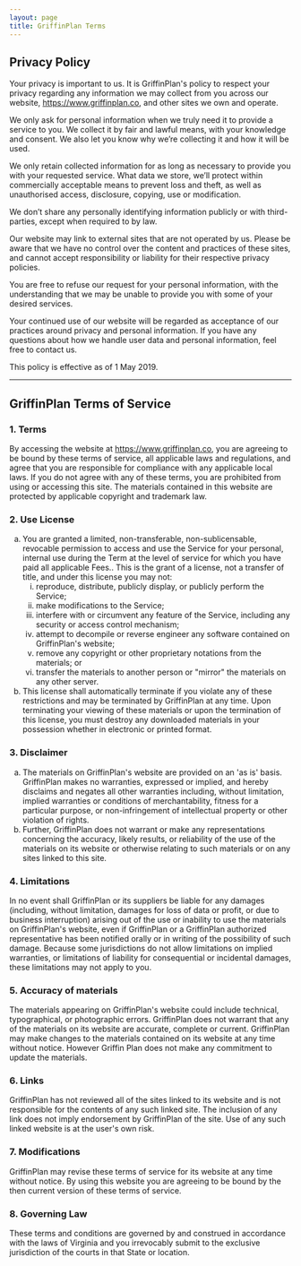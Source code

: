 ```yaml
---
layout: page
title: GriffinPlan Terms
---
```


<h2>Privacy Policy</h2>
<p>Your privacy is important to us. It is GriffinPlan's policy to respect your privacy regarding any information we may collect from you across our website, <a href="https://www.griffinplan.co">https://www.griffinplan.co</a>, and other sites we own and operate.</p>
<p>We only ask for personal information when we truly need it to provide a service to you. We collect it by fair and lawful means, with your knowledge and consent. We also let you know why we’re collecting it and how it will be used.</p>
<p>We only retain collected information for as long as necessary to provide you with your requested service. What data we store, we’ll protect within commercially acceptable means to prevent loss and theft, as well as unauthorised access, disclosure, copying, use or modification.</p>
<p>We don’t share any personally identifying information publicly or with third-parties, except when required to by law.</p>
<p>Our website may link to external sites that are not operated by us. Please be aware that we have no control over the content and practices of these sites, and cannot accept responsibility or liability for their respective privacy policies.</p>
<p>You are free to refuse our request for your personal information, with the understanding that we may be unable to provide you with some of your desired services.</p>
<p>Your continued use of our website will be regarded as acceptance of our practices around privacy and personal information. If you have any questions about how we handle user data and personal information, feel free to contact us.</p>
<p>This policy is effective as of 1 May 2019.</p>

<hr />

<h2>GriffinPlan Terms of Service</h2>
<h3>1. Terms</h3>
<p>By accessing the website at <a href="https://www.griffinplan.co">https://www.griffinplan.co</a>, you are agreeing to be bound by these terms of service, all applicable laws and regulations, and agree that you are responsible for compliance with any applicable local laws. If you do not agree with any of these terms, you are prohibited from using or accessing this site. The materials contained in this website are protected by applicable copyright and trademark law.</p>
<h3>2. Use License</h3>
<ol type="a">
   <li>You are granted a limited, non-transferable, non-sublicensable, revocable permission to access and use the Service for your personal, internal use during the Term at the level of service for which you have paid all applicable Fees.. This is the grant of a license, not a transfer of title, and under this license you may not:
   <ol type="i">
       <li>reproduce, distribute, publicly display, or publicly perform the Service; </li>
       <li>make modifications to the Service; </li>
       <li>interfere with or circumvent any feature of the Service, including any security or access control mechanism;</li>
       <li>attempt to decompile or reverse engineer any software contained on GriffinPlan's website;</li>
       <li>remove any copyright or other proprietary notations from the materials; or</li>
       <li>transfer the materials to another person or "mirror" the materials on any other server.</li>
   </ol>
    </li>
   <li>This license shall automatically terminate if you violate any of these restrictions and may be terminated by GriffinPlan at any time. Upon terminating your viewing of these materials or upon the termination of this license, you must destroy any downloaded materials in your possession whether in electronic or printed format.</li>
</ol>
<h3>3. Disclaimer</h3>
<ol type="a">
   <li>The materials on GriffinPlan's website are provided on an 'as is' basis. GriffinPlan makes no warranties, expressed or implied, and hereby disclaims and negates all other warranties including, without limitation, implied warranties or conditions of merchantability, fitness for a particular purpose, or non-infringement of intellectual property or other violation of rights.</li>
   <li>Further, GriffinPlan does not warrant or make any representations concerning the accuracy, likely results, or reliability of the use of the materials on its website or otherwise relating to such materials or on any sites linked to this site.</li>
</ol>
<h3>4. Limitations</h3>
<p>In no event shall GriffinPlan or its suppliers be liable for any damages (including, without limitation, damages for loss of data or profit, or due to business interruption) arising out of the use or inability to use the materials on GriffinPlan's website, even if GriffinPlan or a GriffinPlan authorized representative has been notified orally or in writing of the possibility of such damage. Because some jurisdictions do not allow limitations on implied warranties, or limitations of liability for consequential or incidental damages, these limitations may not apply to you.</p>
<h3>5. Accuracy of materials</h3>
<p>The materials appearing on GriffinPlan's website could include technical, typographical, or photographic errors. GriffinPlan does not warrant that any of the materials on its website are accurate, complete or current. GriffinPlan may make changes to the materials contained on its website at any time without notice. However Griffin Plan does not make any commitment to update the materials.</p>
<h3>6. Links</h3>
<p>GriffinPlan has not reviewed all of the sites linked to its website and is not responsible for the contents of any such linked site. The inclusion of any link does not imply endorsement by GriffinPlan of the site. Use of any such linked website is at the user's own risk.</p>
<h3>7. Modifications</h3>
<p>GriffinPlan may revise these terms of service for its website at any time without notice. By using this website you are agreeing to be bound by the then current version of these terms of service.</p>
<h3>8. Governing Law</h3>
<p>These terms and conditions are governed by and construed in accordance with the laws of Virginia and you irrevocably submit to the exclusive jurisdiction of the courts in that State or location.</p>
